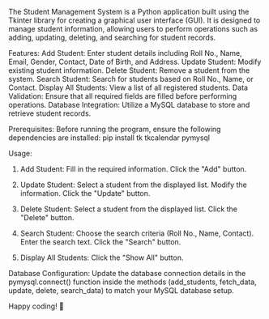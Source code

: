 The Student Management System is a Python application built using the Tkinter library for creating a graphical user interface (GUI). It is designed to manage student information, allowing 
users to perform operations such as adding, updating, deleting, and searching for student records.


Features:
Add Student: Enter student details including Roll No., Name, Email, Gender, Contact, Date of Birth, and Address.
Update Student: Modify existing student information.
Delete Student: Remove a student from the system.
Search Student: Search for students based on Roll No., Name, or Contact.
Display All Students: View a list of all registered students.
Data Validation: Ensure that all required fields are filled before performing operations.
Database Integration: Utilize a MySQL database to store and retrieve student records.


Prerequisites:
Before running the program, ensure the following dependencies are installed:
pip install tk tkcalendar pymysql


Usage:
1. Add Student:
Fill in the required information.
Click the "Add" button.

2. Update Student:
Select a student from the displayed list.
Modify the information.
Click the "Update" button.

3. Delete Student:
Select a student from the displayed list.
Click the "Delete" button.

4. Search Student:
Choose the search criteria (Roll No., Name, Contact).
Enter the search text.
Click the "Search" button.

5. Display All Students:
Click the "Show All" button.


Database Configuration:
Update the database connection details in the pymysql.connect() function inside the methods (add_students, fetch_data, update, delete, search_data) to match your MySQL database setup.

Happy coding! 🚀
